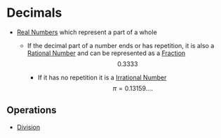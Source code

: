# Decimals
- [Real Numbers](./Eyntam_Rational-Numbers.md) which represent a part of a whole
    - If the decimal part of a number ends or has repetition, it is also a [Rational Number](./Eyntam_Rational-Numbers.md) and can be represented as a [Fraction](./Eyntam_Fractions.md)
        $$0.3333$$
        
        - If it has no repetition it is a [Irrational Number](./Eyntam_Irrational-Numbers.md)
            $$\pi = 0.13159....$$

## Operations
- [Division](./Eyntam_Decimals_Division.md)

